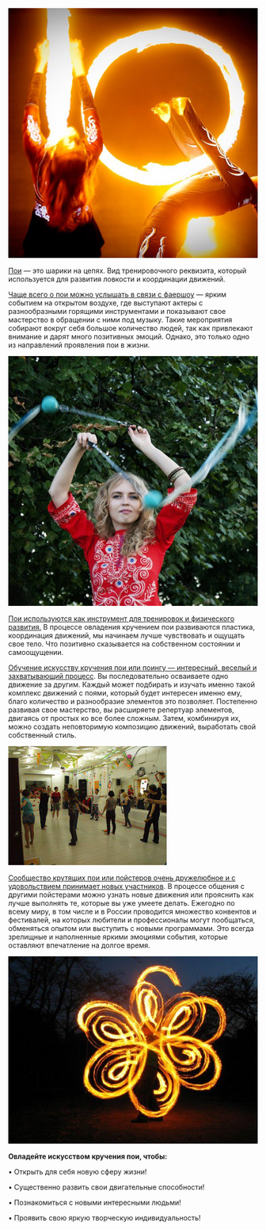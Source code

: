 <div class="float-right"><img src="/images/square/fire-wheels.jpg"></div>

[Пои](/articles/choose-poi) — это шарики на цепях. Вид тренировочного реквизита, который используется для развития ловкости и координации движений.

[Чаще всего о пои можно услышать в связи с фаершоу](/videos/yuta-ronan-firedrums-2010) — ярким событием на открытом воздухе, где выступают актеры с разнообразными горящими инструментами и показывают свое мастерство в обращении с ними под музыку. Такие мероприятия собирают вокруг себя большое количество людей, так как привлекают внимание и дарят много позитивных эмоций. Однако, это только одно из направлений проявления пои в жизни.

<div class="float-left"><img src="/images/square/articles/whatispoi/girl.jpg"></div>

[Пои используются как инструмент для тренировок и физического развития.](/videos/poiboy-physically-improbable) В процессе овладения кручением пои развиваются пластика, координация движений, мы начинаем лучше чувствовать и ощущать свое тело. Что позитивно сказывается на собственном состоянии и самоощущении.

[Обучение искусству кручения пои или поингу — интересный, веселый и захватывающий процесс](/lessons/1). Вы последовательно осваиваете одно движение за другим. Каждый может подбирать и изучать именно такой комплекс движений с поями, который будет интересен именно ему, благо количество и разнообразие элементов это позволяет. Постепенно развивая свое мастерство, вы расширяете репертуар элементов, двигаясь от простых ко все более сложным. Затем, комбинируя их, можно создать неповторимую композицию движений, выработать свой собственный стиль.

<div class="float-right"><img src="/images/square/ppl-expo.jpg"></div>

<a href="https://vk.com/prostopoi" target="_blank">Сообщество крутящих пои или пойстеров очень дружелюбное и с удовольствием принимает новых участников</a>. В процессе общения с другими пойстерами можно узнать новые движения или прояснить как лучше выполнять те, которые вы уже умеете делать. Ежегодно по всему миру, в том числе и в России проводится множество конвентов и фестивалей, на которых любители и профессионалы могут пообщаться, обменяться опытом или выступить с новыми программами. Это всегда зрелищные и наполненные яркими эмоциями события, которые оставляют впечатление на долгое время.

<div class="float-left"><img src="/images/square/hexa-flower.jpg"></div>

**Овладейте искусством кручения пои, чтобы:**

• Открыть для себя новую сферу жизни!

• Существенно развить свои двигательные способности!

• Познакомиться с новыми интересными людьми!

• Проявить свою яркую творческую индивидуальность!